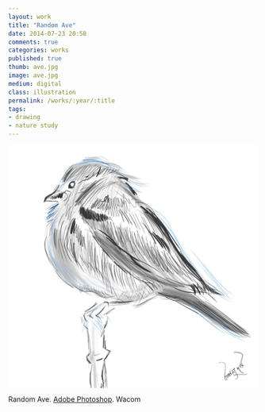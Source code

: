 ```yaml
---
layout: work
title: "Random Ave"
date: 2014-07-23 20:58
comments: true
categories: works
published: true
thumb: ave.jpg
image: ave.jpg
medium: digital
class: illustration
permalink: /works/:year/:title
tags:
- drawing
- nature study
---
```

<img src="/images/works/ave.jpg" align="middle"/>

Random Ave. [Adobe Photoshop](https://www.facebook.com/Photoshop). Wacom